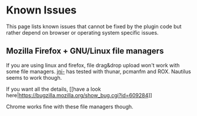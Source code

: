 # Known Issues

This page lists known issues that cannot be fixed by the plugin code but rather depend on browser or operating system specific issues.

## Mozilla Firefox + GNU/Linux file managers

If you are using linux and firefox, file drag&drop upload won't work with some file managers. [jni-](https://github.com/jni-) has tested with thunar, pcmanfm and ROX. Nautilus seems to work though.

If you want all the details, [[have a look here|https://bugzilla.mozilla.org/show_bug.cgi?id=609284]]

Chrome works fine with these file managers though.